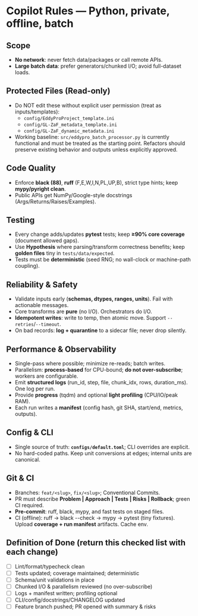 # Copilot Rules — Python, private, offline, batch

## Scope
- **No network**: never fetch data/packages or call remote APIs.
- **Large batch data**: prefer generators/chunked I/O; avoid full-dataset loads.

## Protected Files (Read-only)
- Do NOT edit these without explicit user permission (treat as inputs/templates):
	- `config/EddyProProject_template.ini`
	- `config/GL-ZaF_metadata_template.ini`
	- `config/GL-ZaF_dynamic_metadata.ini`
- Working baseline: `src/eddypro_batch_processor.py` is currently functional and must be treated as the starting point. Refactors should preserve existing behavior and outputs unless explicitly approved.

## Code Quality
- Enforce **black (88)**, **ruff** (F,E,W,I,N,PL,UP,B), strict type hints; keep **mypy/pyright clean**.
- Public APIs get NumPy/Google-style docstrings (Args/Returns/Raises/Examples).

## Testing
- Every change adds/updates **pytest** tests; keep **≥90% core coverage** (document allowed gaps).
- Use **Hypothesis** where parsing/transform correctness benefits; keep **golden files** tiny in `tests/data/expected`.
- Tests must be **deterministic** (seed RNG; no wall-clock or machine-path coupling).

## Reliability & Safety
- Validate inputs early (**schemas, dtypes, ranges, units**). Fail with actionable messages.
- Core transforms are **pure** (no I/O). Orchestrators do I/O.
- **Idempotent writes**: write to temp, then atomic move. Support `--retries`/`--timeout`.
- On bad records: **log + quarantine** to a sidecar file; never drop silently.

## Performance & Observability
- Single-pass where possible; minimize re-reads; batch writes.
- Parallelism: **process-based** for CPU-bound; **do not over-subscribe**; workers are configurable.
- Emit **structured logs** (run_id, step, file, chunk_idx, rows, duration_ms). One log per run.
- Provide **progress** (tqdm) and optional **light profiling** (CPU/IO/peak RAM). 
- Each run writes a **manifest** (config hash, git SHA, start/end, metrics, outputs).

## Config & CLI
- Single source of truth: **`configs/default.toml`**; CLI overrides are explicit.
- No hard-coded paths. Keep unit conversions at edges; internal units are canonical.

## Git & CI
- Branches: `feat/<slug>`, `fix/<slug>`; Conventional Commits.
- PR must describe **Problem | Approach | Tests | Risks | Rollback**; green CI required.
- **Pre-commit**: ruff, black, mypy, and fast tests on staged files.
- CI (offline): ruff → black --check → mypy → pytest (tiny fixtures). Upload **coverage + run manifest** artifacts. Cache env.

## Definition of Done (return this checked list with each change)
- [ ] Lint/format/typecheck clean
- [ ] Tests updated; coverage maintained; deterministic
- [ ] Schema/unit validations in place
- [ ] Chunked I/O & parallelism reviewed (no over-subscribe)
- [ ] Logs + manifest written; profiling optional
- [ ] CLI/config/docstrings/CHANGELOG updated
- [ ] Feature branch pushed; PR opened with summary & risks
